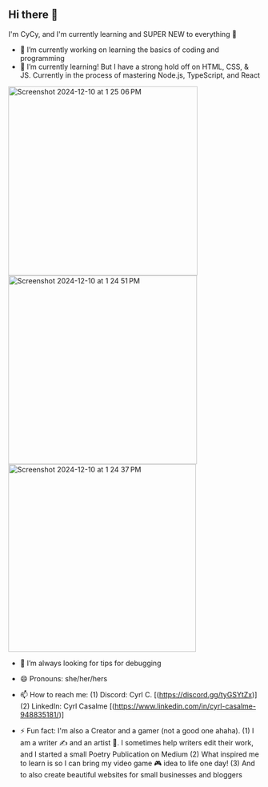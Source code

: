 ## Hi there 👋
I'm CyCy, and I'm currently learning and SUPER NEW to everything 🖤

- 🔭 I’m currently working on learning the basics of coding and programming
- 🌱 I’m currently learning! But I have a strong hold off on HTML, CSS, & JS. Currently in the process of  mastering Node.js, TypeScript, and React

<img width="378" alt="Screenshot 2024-12-10 at 1 25 06 PM" src="https://github.com/user-attachments/assets/0f15bfac-db9f-41e5-93af-dde0dda6161a">

<img width="377" alt="Screenshot 2024-12-10 at 1 24 51 PM" src="https://github.com/user-attachments/assets/d012a67f-d167-4433-8bec-3fce13f06196">

<img width="375" alt="Screenshot 2024-12-10 at 1 24 37 PM" src="https://github.com/user-attachments/assets/b3753abf-810f-4f59-9648-d5b8e5a766b8">

- 🤔 I’m always looking for tips for debugging
- 😄 Pronouns: she/her/hers
- 📫 How to reach me:
  (1) Discord: Cyrl C. [(https://discord.gg/tyGSYtZx)]
  (2) LinkedIn: Cyrl Casalme [(https://www.linkedin.com/in/cyrl-casalme-948835181/)]

- ⚡ Fun fact: I'm also a Creator and a gamer (not a good one ahaha).
  (1) I am a writer ✍️ and an artist 🎨. I sometimes help writers edit their work, and I started a small Poetry Publication on Medium
  (2) What inspired me to learn is so I can bring my video game 🎮 idea to life one day!
  (3) And to also create beautiful websites for small businesses and bloggers
<!--
**ccasalme/CCasalme** is a ✨ _special_ ✨ repository because its `README.md` (this file) appears on your GitHub profile.

Here are some ideas to get you started:

- 🔭 I’m currently working on ...
- 🌱 I’m currently learning ...
- 👯 I’m looking to collaborate on ...
- 🤔 I’m looking for help with ...
- 💬 Ask me about ...
- 📫 How to reach me: ...
- 😄 Pronouns: ...
- ⚡ Fun fact: ...
-->
